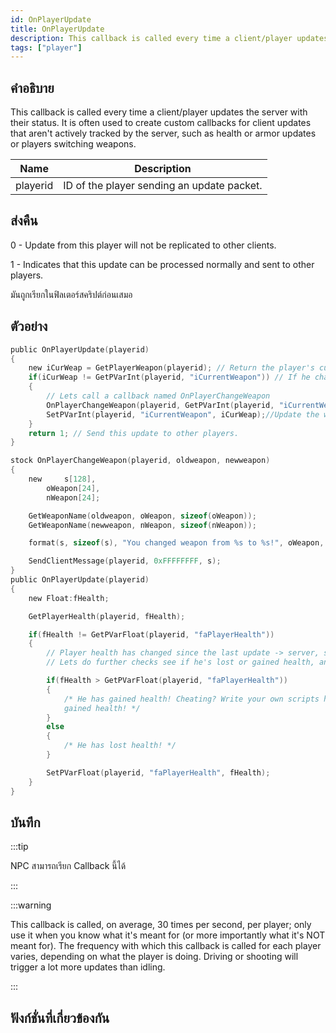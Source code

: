 ```yaml
---
id: OnPlayerUpdate
title: OnPlayerUpdate
description: This callback is called every time a client/player updates the server with their status.
tags: ["player"]
---
```


## คำอธิบาย

This callback is called every time a client/player updates the server with their status. It is often used to create custom callbacks for client updates that aren't actively tracked by the server, such as health or armor updates or players switching weapons.

| Name     | Description                                |
| -------- | ------------------------------------------ |
| playerid | ID of the player sending an update packet. |

## ส่งคืน

0 - Update from this player will not be replicated to other clients.

1 - Indicates that this update can be processed normally and sent to other players.

มันถูกเรียกในฟิลเตอร์สคริปต์ก่อนเสมอ

## ตัวอย่าง

```c
public OnPlayerUpdate(playerid)
{
    new iCurWeap = GetPlayerWeapon(playerid); // Return the player's current weapon
    if(iCurWeap != GetPVarInt(playerid, "iCurrentWeapon")) // If he changed weapons since the last update
    {
        // Lets call a callback named OnPlayerChangeWeapon
        OnPlayerChangeWeapon(playerid, GetPVarInt(playerid, "iCurrentWeapon"), iCurWeap);
        SetPVarInt(playerid, "iCurrentWeapon", iCurWeap);//Update the weapon variable
    }
    return 1; // Send this update to other players.
}

stock OnPlayerChangeWeapon(playerid, oldweapon, newweapon)
{
    new     s[128],
        oWeapon[24],
        nWeapon[24];

    GetWeaponName(oldweapon, oWeapon, sizeof(oWeapon));
    GetWeaponName(newweapon, nWeapon, sizeof(nWeapon));

    format(s, sizeof(s), "You changed weapon from %s to %s!", oWeapon, nWeapon);

    SendClientMessage(playerid, 0xFFFFFFFF, s);
}
public OnPlayerUpdate(playerid)
{
    new Float:fHealth;

    GetPlayerHealth(playerid, fHealth);

    if(fHealth != GetPVarFloat(playerid, "faPlayerHealth"))
    {
        // Player health has changed since the last update -> server, so obviously thats the thing updated.
        // Lets do further checks see if he's lost or gained health, anti-health cheat? ;)

        if(fHealth > GetPVarFloat(playerid, "faPlayerHealth"))
        {
            /* He has gained health! Cheating? Write your own scripts here to figure how a player
            gained health! */
        }
        else
        {
            /* He has lost health! */
        }

        SetPVarFloat(playerid, "faPlayerHealth", fHealth);
    }
}
```

## บันทึก

:::tip

NPC สามารถเรียก Callback นี้ได้

:::

:::warning

This callback is called, on average, 30 times per second, per player; only use it when you know what it's meant for (or more importantly what it's NOT meant for).
The frequency with which this callback is called for each player varies, depending on what the player is doing. Driving or shooting will trigger a lot more updates than idling.

:::

## ฟังก์ชั่นที่เกี่ยวข้องกัน

